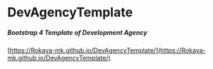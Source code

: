 # DevAgencyTemplate
##### Bootstrap 4 Template of Development Agency
[https://Rokaya-mk.github.io/DevAgencyTemplate/](https://Rokaya-mk.github.io/DevAgencyTemplate/)
